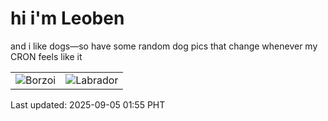 # hi i'm Leoben

and i like dogs—so have some random dog pics that change whenever my CRON feels like it

|  |  |
|--------|----------|
| ![Borzoi](https://random-dog-vercel.vercel.app/api/random-borzoi?v=1757008551) | ![Labrador](https://random-dog-vercel.vercel.app/api/random-labrador?v=1757008551) |

Last updated: 2025-09-05 01:55 PHT
